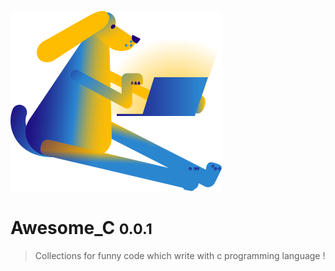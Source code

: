<!--  封面  -->
![logo](_media/icon.svg)


# Awesome_C <small>0.0.1</small>

> Collections for funny code which write with c programming language !

<!--
- Simple and lightweight
- All source code compile and debug passing with GCC
- Multiple Funuy Directory


[GitHub](#) -->
<!-- [Get Started](base-quickstart.md) -->


